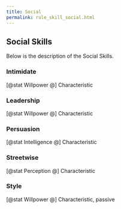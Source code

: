 ```yaml
---
title: Social
permalink: rule_skill_social.html
---
```


## Social Skills
Below is the description of the Social Skills.

### Intimidate
[@stat Willpower @] Characteristic

### Leadership
[@stat Willpower @] Characteristic

### Persuasion
[@stat Intelligence @] Characteristic

### Streetwise
[@stat Perception @] Characteristic

### Style
[@stat Willpower @] Characteristic, passive

